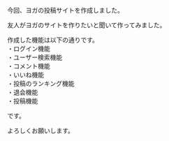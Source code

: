 今回、ヨガの投稿サイトを作成しました。

友人がヨガのサイトを作りたいと聞いて作ってみました。

作成した機能は以下の通りです。<br>
・ログイン機能<br>
・ユーザー検索機能<br>
・コメント機能<br>
・いいね機能<br>
・投稿のランキング機能<br>
・退会機能<br>
・投稿機能<br>

です。

よろしくお願いします。
